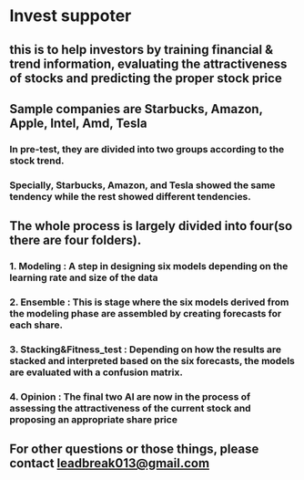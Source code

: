 # Invest suppoter
## this is to help investors by training financial & trend information, evaluating the attractiveness of stocks and predicting the proper stock price
###
###
###
## Sample companies are Starbucks, Amazon, Apple, Intel, Amd, Tesla
### In pre-test, they are divided into two groups according to the stock trend.
### Specially, Starbucks, Amazon, and Tesla showed the same tendency while the rest showed different tendencies.
###
###
###
## The whole process is largely divided into four(so there are four folders).
### 1. Modeling : A step in designing six models depending on the learning rate and size of the data
### 2. Ensemble : This is stage where the six models derived from the modeling phase are assembled by creating forecasts for each share.
### 3. Stacking&Fitness_test : Depending on how the results are stacked and interpreted based on the six forecasts, the models are evaluated with a confusion matrix.
### 4. Opinion : The final two AI are now in the process of assessing the attractiveness of the current stock and proposing an appropriate share price
###
###
###
## For other questions or those things, please contact leadbreak013@gmail.com
